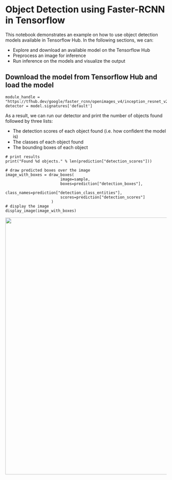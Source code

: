 # Object Detection using Faster-RCNN in Tensorflow
This notebook demonstrates an example on how to use object detection models available in Tensorflow Hub. 
In the following sections, we can:
* Explore and download an available model on the Tensorflow Hub
* Preprocess an image for inference
* Run inference on the models and visualize the output

## Download the model from Tensorflow Hub and load the model
```
module_handle = "https://tfhub.dev/google/faster_rcnn/openimages_v4/inception_resnet_v2/1"
detector = model.signatures['default']
```

As a result, we can run our detector and print the number of objects found followed by three lists:
* The detection scores of each object found (i.e. how confident the model is)
* The classes of each object found
* The bounding boxes of each object

```
# print results
print("Found %d objects." % len(prediction["detection_scores"]))

# draw predicted boxes over the image
image_with_boxes = draw_boxes(
                        image=sample, 
                        boxes=prediction["detection_boxes"],
                        class_names=prediction["detection_class_entities"],
                        scores=prediction["detection_scores"]
                    )
# display the image
display_image(image_with_boxes)
```
<p align="center"><img src="https://user-images.githubusercontent.com/3027146/144760327-461875d7-8472-4de2-9681-823485d54689.png" width="800"></p>
